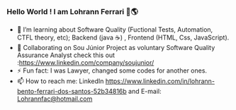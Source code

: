 ### Hello World ! I am Lohrann Ferrari 👋🌎

- 🌱 I’m learning about Software Quality (Fuctional Tests, Automation, CTFL theory, etc); Backend (java ☕) , Frontend (HTML, Css, JavaScript).
- 👯 Collaborating on Sou Júnior Project as voluntary Software Quality Assurance Analyst check this out :https://www.linkedin.com/company/soujunior/
- ⚡ Fun fact: I was Lawyer, changed some codes for another ones. 
- 📫 How to reach me: LinkedIn https://www.linkedin.com/in/lohrann-bento-ferrari-dos-santos-52b34816b and E-mail: Lohrannfac@hotmail.com

